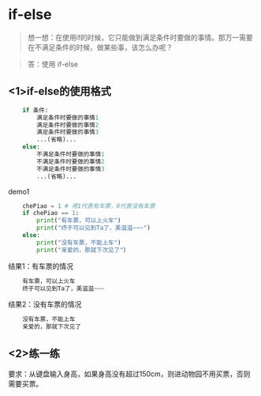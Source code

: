 # if-else

>想一想：在使用if的时候，它只能做到满足条件时要做的事情。那万一需要在不满足条件的时候，做某些事，该怎么办呢？
 
>答：使用 if-else

## <1>if-else的使用格式

```python
	if 条件:
		满足条件时要做的事情1
		满足条件时要做的事情2
		满足条件时要做的事情3
		...(省略)...
	else:
		不满足条件时要做的事情1
		不满足条件时要做的事情2
		不满足条件时要做的事情3
		...(省略)...
```

demo1

```python
	chePiao = 1 # 用1代表有车票，0代表没有车票
	if chePiao == 1:
		print("有车票，可以上火车")
		print("终于可以见到Ta了，美滋滋~~~")
	else:
		print("没有车票，不能上车")
		print("亲爱的，那就下次见了"）
```

结果1：有车票的情况

```python
	有车票，可以上火车
	终于可以见到Ta了，美滋滋~~~
```
结果2：没有车票的情况

```python
	没有车票，不能上车
	亲爱的，那就下次见了
```

## <2>练一练
要求：从键盘输入身高，如果身高没有超过150cm，则进动物园不用买票，否则需要买票。
